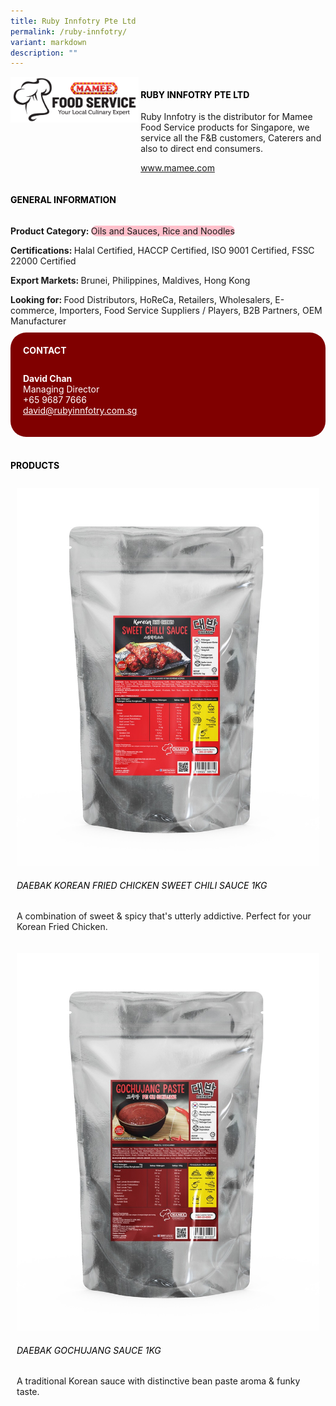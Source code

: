 ```yaml
---
title: Ruby Innfotry Pte Ltd
permalink: /ruby-innfotry/
variant: markdown
description: ""
---
```

<div class="flex-paragraph">
	<div style="display: flex; flex-wrap: wrap;" class="flex-container">
		<div style="flex: 1 1 40%; display: block;" class="card sgds">
			<img src="/images/Ruby%20Innfotry/ruby_innfotry_logo.png">
		</div>
		<div style="flex: 1 1 58%; display: block; margin-left: 3px" class="card-sgds">
			<h4 style="text-transform: uppercase; color: black;"><b>Ruby Innfotry Pte Ltd</b></h4>
			<p>Ruby Innfotry is the distributor for Mamee Food Service products for Singapore, we service all the F&amp;B customers, Caterers and also to direct end consumers.</p>
			<p><a target="_blank" href="https://www.mamee.com">www.mamee.com</a></p>
		</div>
	</div>
</div>

<h4 style="text-transform: uppercase; color: black;">
	<b>General Information</b>
</h4>
<div style="display: flex; flex-wrap: wrap;" class="flex-container">
	<div style="flex: 1 1 65%; display: block; align-self: stretch" class="card sgds">
		<div class="flex-paragraph">
			<p>
				<b>Product Category: </b>
				<span style="background-color: pink; border-radius: 10px;">Oils and Sauces, Rice and Noodles</span>
			</p>
			<p>
				<b>Certifications: </b>Halal Certified, HACCP Certified, ISO 9001 Certified, FSSC 22000 Certified
			</p>
			<p>
				<b>Export Markets: </b>Brunei, Philippines, Maldives, Hong Kong
			</p>
			<p style="margin-bottom: 10px;">
				<b>Looking for: </b>Food Distributors, HoReCa, Retailers, Wholesalers, E-commerce, Importers, Food Service Suppliers / Players, B2B Partners, OEM Manufacturer
			</p>
		</div>
	</div>
	<div style="flex: 1 1 35%; padding: 10px; display: block; background-color: maroon; border-radius: 25px; align-self: center;" class="card sgds">
		<h4 style="color: white; margin-top: 10px; margin-left: 10px;">CONTACT</h4>
		<div class="flex-paragraph">
			<p style="padding: 10px; color: white;">
				<b>David Chan</b>
				<br>Managing Director<br>+65 9687 7666<br>
				<a style="color: white;" href="mailto:david@rubyinnfotry.com.sg">david@rubyinnfotry.com.sg</a>
			</p>
		</div>
	</div>
</div>
<br>
<h4 style="text-transform: uppercase; color: black;">
	<b>Products</b>
</h4>
<div style="display: flex; flex-wrap: wrap;">
	<div style="flex: 1 1 47%; margin: 10px; display: block;" class="card sgds">
		<div style="display: block;" class="flex-image">
			<img src="/images/Ruby%20Innfotry/ruby_innfotry_product_01.jpg">
		</div>
		<div class="flex-paragraph">
			<h6 style="text-transform: uppercase; color: black;">DAEBAK Korean Fried Chicken Sweet Chili Sauce 1kg</h6>
			<p>A combination of sweet &amp; spicy that's utterly addictive. Perfect for your Korean Fried Chicken.</p>
		</div>
	</div>
	<div style="flex: 1 1 47%; margin: 10px; display: block;" class="card sgds">
		<div style="display: block;" class="flex-image">
			<img src="/images/Ruby%20Innfotry/ruby_innfotry_product_02.jpg">
		</div>
		<div class="flex-paragraph">
			<h6 style="text-transform: uppercase; color: black;">DAEBAK Gochujang Sauce 1kg</h6>
			<p>A traditional Korean sauce with distinctive bean paste aroma &amp; funky taste.</p>
		</div>
	</div>
</div>